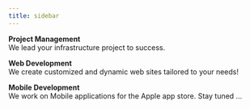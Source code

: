 ```yaml
---
title: sidebar
---
```


<p><i class="uk-icon-thumbs-o-up uk-icon-large"></i>
   <strong>Project Management</strong><br>
   We lead your infrastructure project to success.
</p>
<p> <i class="uk-icon-cloud uk-icon-large"></i>
    <strong>Web Development </strong><br>
    We create customized and dynamic web sites tailored to your needs!
 </p>
 <p> <i class="uk-icon-mobile uk-icon-large"></i>
    <strong>Mobile Development </strong><br>
    We work on Mobile applications for the Apple app store. Stay tuned ...
 </p>